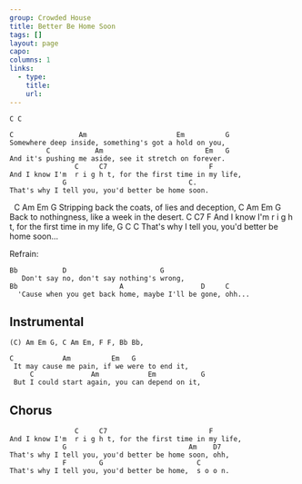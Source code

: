 ```yaml
---
group: Crowded House
title: Better Be Home Soon
tags: []
layout: page
capo: 
columns: 1
links: 
  - type: 
    title: 
    url: 
---
```



	C C

	C                Am                      Em          G
	Somewhere deep inside, something's got a hold on you,
	         C           Am                         Em   G
	And it's pushing me aside, see it stretch on forever.
	                C     C7                         F
	And I know I'm  r i g h t, for the first time in my life,
	             G                              C.
	That's why I tell you, you'd better be home soon.

&nbsp;    C                   Am                    Em     G
	Stripping back the coats, of lies and deception,
	C	         Am		     	          Em     G
	Back to nothingness, like a week in the desert.
	                C     C7                         F
	And I know I'm  r i g h t, for the first time in my life,
	             G                              C      C
	That's why I tell you, you'd better be home soon...

Refrain:

	Bb           D                       G
	   Don't say no, don't say nothing's wrong,
	Bb                         A                   D     C
	  'Cause when you get back home, maybe I'll be gone, ohh...

## Instrumental
	(C) Am Em G, C Am Em, F F, Bb Bb,

	C		     Am	 		 Em	  G
	 It may cause me pain, if we were to end it,
	     C              Am            Em           G
	 But I could start again, you can depend on it,

## Chorus

	                C     C7                         F
	And I know I'm  r i g h t, for the first time in my life,
	             G                              Am    D7
	That's why I tell you, you'd better be home soon, ohh,
	             F        G                       C
	That's why I tell you, you'd better be home,  s o o n.

